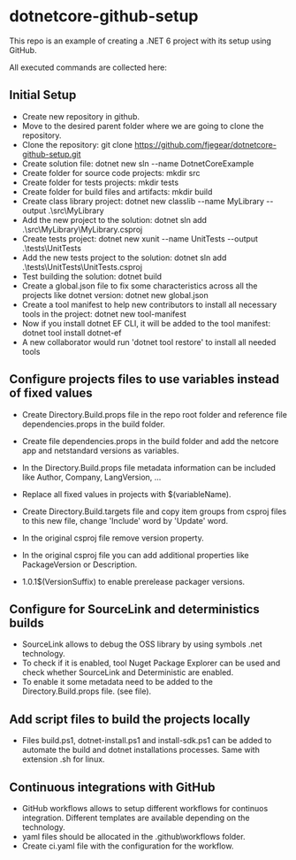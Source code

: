 # dotnetcore-github-setup

This repo is an example of creating a .NET 6 project with its setup using GitHub.

All executed commands are collected here:

## Initial Setup

- Create new repository in github.
- Move to the desired parent folder where we are going to clone the repository.
- Clone the repository: git clone https://github.com/fjegear/dotnetcore-github-setup.git
- Create solution file: dotnet new sln --name DotnetCoreExample
- Create folder for source code projects: mkdir src
- Create folder for tests projects: mkdir tests
- Create folder for build files and artifacts: mkdir build
- Create class library project: dotnet new classlib --name MyLibrary --output .\src\MyLibrary
- Add the new project to the solution: dotnet sln add .\src\MyLibrary\MyLibrary.csproj
- Create tests project: dotnet new xunit --name UnitTests --output .\tests\UnitTests
- Add the new tests project to the solution: dotnet sln add .\tests\UnitTests\UnitTests.csproj
- Test building the solution: dotnet build
- Create a global.json file to fix some characteristics across all the projects like dotnet version: dotnet new global.json
- Create a tool manifest to help new contributors to install all necessary tools in the project: dotnet new tool-manifest
- Now if you install dotnet EF CLI, it will be added to the tool manifest: dotnet tool install dotnet-ef
- A new collaborator would run 'dotnet tool restore' to install all needed tools

## Configure projects files to use variables instead of fixed values

- Create Directory.Build.props file in the repo root folder and reference file dependencies.props in the build folder.
- Create file dependencies.props in the build folder and add the netcore app and netstandard versions as variables.
- In the Directory.Build.props file metadata information can be included like Author, Company, LangVersion, ...
- Replace all fixed values in projects with $(variableName).
- Create Directory.Build.targets file and copy item groups from csproj files to this new file, change 'Include' word by 'Update' word.
- In the original csproj file remove version property.

- In the original csproj file you can add additional properties like PackageVersion or Description.
- <PackageVersion>1.0.1$(VersionSuffix)</PackageVersion> to enable prerelease packager versions.

## Configure for SourceLink and deterministics builds

- SourceLink allows to debug the OSS library by using symbols .net technology.
- To check if it is enabled, tool Nuget Package Explorer can be used and check whether SourceLink and Deterministic are enabled.
- To enable it some metadata need to be added to the Directory.Build.props file. (see file).

## Add script files to build the projects locally

- Files build.ps1, dotnet-install.ps1 and install-sdk.ps1 can be added to automate the build and dotnet installations processes. Same with extension .sh for linux.

## Continuous integrations with GitHub

- GitHub workflows allows to setup different workflows for continuos integration. Different templates are available depending on the technology.
- yaml files should be allocated in the .github\workflows folder.
- Create ci.yaml file with the configuration for the workflow.
